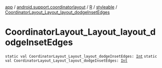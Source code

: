[app](../../../index.md) / [android.support.coordinatorlayout](../../index.md) / [R](../index.md) / [styleable](index.md) / [CoordinatorLayout_Layout_layout_dodgeInsetEdges](./-coordinator-layout_-layout_layout_dodge-inset-edges.md)

# CoordinatorLayout_Layout_layout_dodgeInsetEdges

`static val CoordinatorLayout_Layout_layout_dodgeInsetEdges: `[`Int`](https://kotlinlang.org/api/latest/jvm/stdlib/kotlin/-int/index.html)
`static val CoordinatorLayout_Layout_layout_dodgeInsetEdges: `[`Int`](https://kotlinlang.org/api/latest/jvm/stdlib/kotlin/-int/index.html)